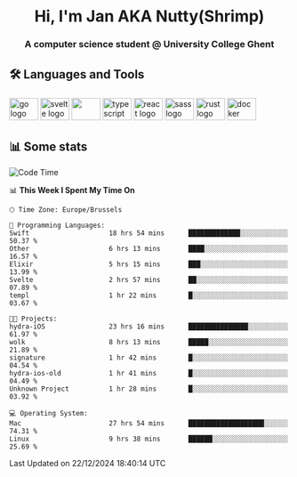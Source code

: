 <h1 align="center">Hi, I'm Jan AKA Nutty(Shrimp)</h1>
<h3 align="center">A computer science student @ University College Ghent</h3>

<h2 align="left">🛠️ Languages and Tools</h2>

###

<div align="left">
  <img src="https://cdn.jsdelivr.net/gh/devicons/devicon/icons/go/go-original.svg" height="40" width="52" alt="go logo"  />
  <img src="https://cdn.jsdelivr.net/gh/devicons/devicon@latest/icons/svelte/svelte-original.svg"  height="40" width="52" alt="svelte logo" />
  <img src="https://cdn.jsdelivr.net/gh/devicons/devicon@latest/icons/tailwindcss/tailwindcss-original.svg" height="40" width="52" />
  <img src="https://cdn.jsdelivr.net/gh/devicons/devicon/icons/typescript/typescript-original.svg" height="40" width="52" alt="typescript logo"  />
  <img src="https://cdn.jsdelivr.net/gh/devicons/devicon/icons/react/react-original.svg" height="40" width="52" alt="react logo"  />
  <img src="https://cdn.jsdelivr.net/gh/devicons/devicon/icons/sass/sass-original.svg" height="40" width="52" alt="sass logo"  />
  <img src="https://cdn.jsdelivr.net/gh/devicons/devicon@latest/icons/rust/rust-original.svg" height="40" width="52" alt="rust logo" />
  <img src="https://cdn.jsdelivr.net/gh/devicons/devicon/icons/docker/docker-original.svg" height="40" width="52" alt="docker logo"  />
</div>

<h2>📊 Some stats</h2>

<!--START_SECTION:waka-->
![Code Time](http://img.shields.io/badge/Code%20Time-5%2C383%20hrs%2048%20mins-blue)

📊 **This Week I Spent My Time On** 

```text
🕑︎ Time Zone: Europe/Brussels

💬 Programming Languages: 
Swift                    18 hrs 54 mins      █████████████░░░░░░░░░░░░   50.37 % 
Other                    6 hrs 13 mins       ████░░░░░░░░░░░░░░░░░░░░░   16.57 % 
Elixir                   5 hrs 15 mins       ███░░░░░░░░░░░░░░░░░░░░░░   13.99 % 
Svelte                   2 hrs 57 mins       ██░░░░░░░░░░░░░░░░░░░░░░░   07.89 % 
templ                    1 hr 22 mins        █░░░░░░░░░░░░░░░░░░░░░░░░   03.67 % 

🐱‍💻 Projects: 
hydra-iOS                23 hrs 16 mins      ███████████████░░░░░░░░░░   61.97 % 
wolk                     8 hrs 13 mins       █████░░░░░░░░░░░░░░░░░░░░   21.89 % 
signature                1 hr 42 mins        █░░░░░░░░░░░░░░░░░░░░░░░░   04.54 % 
hydra-ios-old            1 hr 41 mins        █░░░░░░░░░░░░░░░░░░░░░░░░   04.49 % 
Unknown Project          1 hr 28 mins        █░░░░░░░░░░░░░░░░░░░░░░░░   03.92 % 

💻 Operating System: 
Mac                      27 hrs 54 mins      ███████████████████░░░░░░   74.31 % 
Linux                    9 hrs 38 mins       ██████░░░░░░░░░░░░░░░░░░░   25.69 % 
```


 Last Updated on 22/12/2024 18:40:14 UTC
<!--END_SECTION:waka-->
